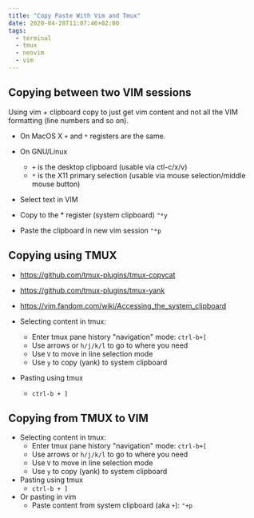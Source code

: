 ```yaml
---
title: "Copy Paste With Vim and Tmux"
date: 2020-04-28T11:07:46+02:00
tags:
  - terminal
  - tmux
  - neovim
  - vim
---
```


## Copying between two VIM sessions

Using vim + clipboard copy to just get vim content and not all the VIM
formatting (line numbers and so on).

- On MacOS X `+` and `*` registers are the same.
- On GNU/Linux

  - `+` is the desktop clipboard (usable via ctl-c/x/v)
  - `*` is the X11 primary selection (usable via mouse selection/middle mouse button)

- Select text in VIM
- Copy to the * register (system clipboard) `"*y`
- Paste the clipboard in new vim session `"*p`

## Copying using TMUX

- https://github.com/tmux-plugins/tmux-copycat
- https://github.com/tmux-plugins/tmux-yank
- https://vim.fandom.com/wiki/Accessing_the_system_clipboard

- Selecting content in tmux:

  - Enter tmux pane history "navigation" mode: `ctrl-b+[`
  - Use arrows or `h/j/k/l` to go to where you need
  - Use `V` to move in line selection mode
  - Use `y` to copy (yank) to system clipboard

- Pasting using tmux
  - `ctrl-b + ]`

## Copying from TMUX to VIM

- Selecting content in tmux:
  - Enter tmux pane history "navigation" mode: `ctrl-b+[`
  - Use arrows or `h/j/k/l` to go to where you need
  - Use `V` to move in line selection mode
  - Use `y` to copy (yank) to system clipboard
- Pasting using tmux
  - `ctrl-b + ]`
- Or pasting in vim
  - Paste content from system clipboard (aka `+`): `"+p`
